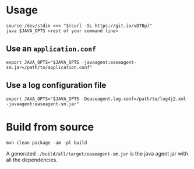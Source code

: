 
# Usage


```
source /dev/stdin <<< "$(curl -SL https://git.io/vD7Bp)"
java $JAVA_OPTS <rest of your command line>
```

## Use an `application.conf`

```
export JAVA_OPTS="$JAVA_OPTS -javaagent:easeagent-sm.jar=/path/to/application.conf" 
```


## Use a log configuration file

```
export JAVA_OPTS="$JAVA_OPTS -Deaseagent.log.conf=/path/to/log4j2.xml -javaagent:easeagent-sm.jar"
```


# Build from source

```
mvn clean package -am -pl build
```

A generated `./build/all/target/easeagent-sm.jar` is the java agent jar with all the dependencies.
